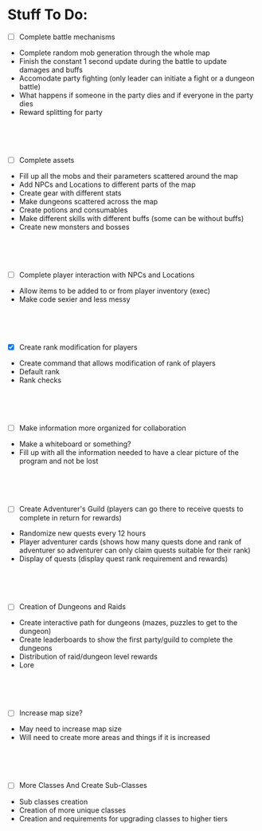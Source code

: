 # Stuff To Do:



- [ ] Complete battle mechanisms
- Complete random mob generation through the whole map
- Finish the constant 1 second update during the battle to update damages and buffs
- Accomodate party fighting (only leader can initiate a fight or a dungeon battle)
- What happens if someone in the party dies and if everyone in the party dies
- Reward splitting for party
<br/>
<br/>
<br/>

- [ ] Complete assets
- Fill up all the mobs and their parameters scattered around the map
- Add NPCs and Locations to different parts of the map
- Create gear with different stats
- Make dungeons scattered across the map
- Create potions and consumables
- Make different skills with different buffs (some can be without buffs)   
- Create new monsters and bosses                             
<br/>
<br/>
<br/>

- [ ] Complete player interaction with NPCs and Locations
- Allow items to be added to or from player inventory (exec)
- Make code sexier and less messy
<br/>
<br/>
<br/>

- [x] Create rank modification for players
- Create command that allows modification of rank of players
- Default rank 
- Rank checks
<br/>
<br/>
<br/>

- [ ] Make information more organized for collaboration
- Make a whiteboard or something?
- Fill up with all the information needed to have a clear picture of the program and not be lost
<br/>
<br/>
<br/>

- [ ] Create Adventurer's Guild (players can go there to receive quests to complete in return for rewards)
- Randomize new quests every 12 hours
- Player adventurer cards (shows how many quests done and rank of adventurer so adventurer can only claim quests suitable for their rank)
- Display of quests (display quest rank requirement and rewards)
<br/>
<br/>
<br/>

- [ ] Creation of Dungeons and Raids
- Create interactive path for dungeons (mazes, puzzles to get to the dungeon)
- Create leaderboards to show the first party/guild to complete the dungeons 
- Distribution of raid/dungeon level rewards
- Lore
<br/>
<br/>
<br/>

- [ ] Increase map size?
- May need to increase map size
- Will need to create more areas and things if it is increased
<br/>
<br/>
<br/>

- [ ] More Classes And Create Sub-Classes
- Sub classes creation 
- Creation of more unique classes
- Creation and requirements for upgrading classes to higher tiers
